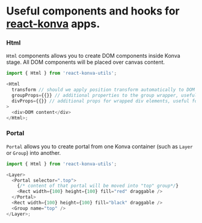 # Useful components and hooks for [react-konva](https://github.com/konvajs/react-konva/) apps.

### Html

`Html` components allows you to create DOM components inside Konva stage. All DOM components will be placed over canvas content.

```js
import { Html } from 'react-konva-utils';

<Html
  transform // should we apply position transform automatically to DOM container, default is true
  groupProps={{}} // additional properties to the group wrapper, useful for some position offset
  divProps={{}} // additional props for wrapped div elements, useful for styles
>
  <div>DOM content</div>
</Html>;
```

### Portal

`Portal` allows you to create portal from one Konva container (such as `Layer` or `Group`) into another.

```js
import { Html } from 'react-konva-utils';

<Layer>
  <Portal selector=".top">
    {/* content of that portal will be moved into "top" group*/}
    <Rect width={100} height={100} fill="red" draggable />
  </Portal>
  <Rect width={100} height={100} fill="black" draggable />
  <Group name="top" />
</Layer>;
```
